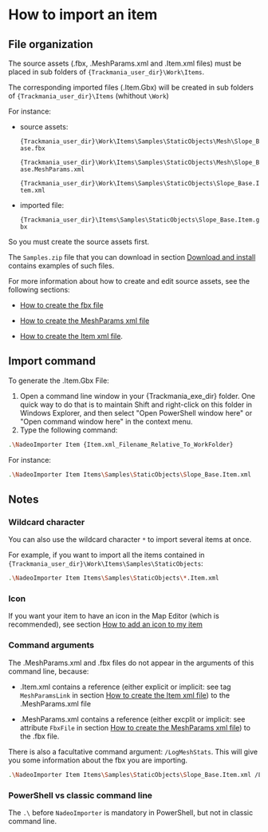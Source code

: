 # How to import an item

## File organization

The source assets (.fbx, .MeshParams.xml and .Item.xml files) must be placed in sub folders of `{Trackmania_user_dir}\Work\Items`.

The corresponding imported files (.Item.Gbx) will be created in sub folders of `{Trackmania_user_dir}\Items` (whithout `\Work`)

For instance:

- source assets:

	`{Trackmania_user_dir}\Work\Items\Samples\StaticObjects\Mesh\Slope_Base.fbx`

	`{Trackmania_user_dir}\Work\Items\Samples\StaticObjects\Mesh\Slope_Base.MeshParams.xml`

	`{Trackmania_user_dir}\Work\Items\Samples\StaticObjects\Slope_Base.Item.xml`

- imported file:

	`{Trackmania_user_dir}\Items\Samples\StaticObjects\Slope_Base.Item.gbx`

So you must create the source assets first.

The `Samples.zip` file that you can download in section [Download and install] contains examples of such files.

For more information about how to create and edit source assets, see the following sections:

- [How to create the fbx file]

- [How to create the MeshParams xml file]

- [How to create the Item xml file].


## Import command

To generate the .Item.Gbx File:

1. Open a command line window in your {Trackmania_exe_dir} folder. One quick way to do that is to maintain Shift and right-click on this folder in Windows Explorer, and then select "Open PowerShell window here" or "Open command window here" in the context menu.
2. Type the following command:
```sh
.\NadeoImporter Item {Item.xml_Filename_Relative_To_WorkFolder}
```

For instance:
```sh
.\NadeoImporter Item Items\Samples\StaticObjects\Slope_Base.Item.xml
```

## Notes

### Wildcard character
You can also use the wildcard character `*` to import several items at once.

For example, if you want to import all the items contained in `{Trackmania_user_dir}\Work\Items\Samples\StaticObjects`:
```sh
.\NadeoImporter Item Items\Samples\StaticObjects\*.Item.xml
```

### Icon
If you want your item to have an icon in the Map Editor (which is recommended), see section [How to add an icon to my item]

### Command arguments
The .MeshParams.xml and .fbx files do not appear in the arguments of this command line, because:

- .Item.xml contains a reference (either explicit or implicit: see tag `MeshParamsLink` in section [How to create the Item xml file]) to the .MeshParams.xml file

- .MeshParams.xml contains a reference (either excplit or implicit: see attribute `FbxFile` in section [How to create the MeshParams xml file]) to the .fbx file.

There is also a facultative command argument: `/LogMeshStats`.
This will give you some information about the fbx you are importing.

```sh
.\NadeoImporter Item Items\Samples\StaticObjects\Slope_Base.Item.xml /LogMeshStats
```

### PowerShell vs classic command line
The `.\` before `NadeoImporter` is mandatory in PowerShell, but not in classic command line.

[Download and install]: ../01-download-and-install/
[How to create the fbx file]: ../03-how-to-create-the-fbx-file/
[How to create the MeshParams xml file]: ../04-how-to-create-the-meshparams-xml-file/
[How to create the Item xml file]: ../05-how-to-create-the-item-xml-file/
[How to add an icon to my item]: ../06-how-to-add-an-icon-to-my-item/